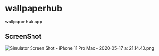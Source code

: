 # wallpaperhub

wallpaper hub app

## ScreenShot

![Simulator Screen Shot - iPhone 11 Pro Max - 2020-05-17 at 21.14.40.png](https://i.loli.net/2020/05/17/1ZPQwTLMsRa9cAh.png)